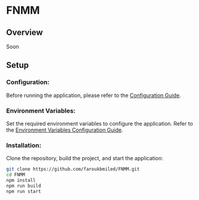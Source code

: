 # FNMM

## Overview

Soon

## Setup

### Configuration:

Before running the application, please refer to the [Configuration Guide](md/CONFIG.md).

### Environment Variables:

Set the required environment variables to configure the application. Refer to the [Environment Variables Configuration Guide](md/ENV.md).

### Installation:

Clone the repository, build the project, and start the application:

```bash
git clone https://github.com/faroukbmiled/FNMM.git
cd FNMM
npm install
npm run build
npm run start
